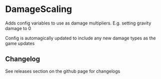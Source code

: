 # DamageScaling
 
Adds config variables to use as damage multipliers. E.g. setting gravity damage to 0

Config is automagically updated to include any new damage types as the game updates

## Changelog

See releases section on the github page for changelogs